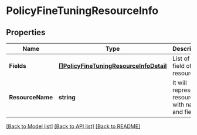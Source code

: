 # PolicyFineTuningResourceInfo

## Properties
Name | Type | Description | Notes
------------ | ------------- | ------------- | -------------
**Fields** | [**[]PolicyFineTuningResourceInfoDetail**](PolicyFineTuningResourceInfoDetail.md) | List of all field of any resource | [default to null]
**ResourceName** | **string** | It will represent resource with name and fields.  | [default to null]

[[Back to Model list]](../README.md#documentation-for-models) [[Back to API list]](../README.md#documentation-for-api-endpoints) [[Back to README]](../README.md)

